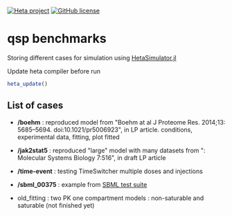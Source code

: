 [![Heta project](https://img.shields.io/badge/%CD%B1-Heta_project-blue)](https://hetalang.github.io/)
[![GitHub license](https://img.shields.io/github/license/hetalang/qsp-benchmark.svg)](https://github.com/hetalang/qsp-benchmark/blob/master/LICENSE)

# qsp benchmarks

Storing different cases for simulation using [HetaSimulator.jl](https://github.com/hetalang/HetaSimulator.jl)

Update heta compiler before run

```julia
heta_update()
```

## List of cases

- **/boehm** : reproduced model from "Boehm at al  J Proteome Res. 2014;13: 5685–5694. doi:10.1021/pr5006923", in LP article.
    conditions, experimental data, fitting, plot fitted

- **/jak2stat5** : reproduced "large" model with many datasets from ": Molecular Systems Biology 7:516", in draft LP article

- **/time-event** : testing TimeSwitcher multiple doses and injections

- **/sbml_00375** : example from [SBML test suite](https://github.com/sbmlteam/sbml-test-suite)

- old_fitting : two PK one compartment models : non-saturable and saturable (not finished yet)
